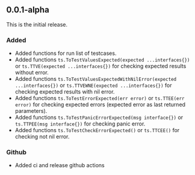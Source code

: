 ## 0.0.1-alpha

This is the initial release.

### Added

* Added functions for run list of testcases.
* Added functions ```ts.ToTestValuesExpected(expected ...interfaces{})``` or ```ts.TTVE(expected ...interfaces{})``` for checking expected results without error.
* Added functions ```ts.ToTestValuesExpectedWithNilError(expected ...interfaces{})```
  or ```ts.TTVEWNE(expected ...interfaces{})``` for checking expected results with nil error.
* Added functions ```ts.ToTestErrorExpected(err error)``` or ```ts.TTEE(err error)``` for checking expected errors (expected error as last returned parameters).
* Added functions ```ts.ToTestPanicErrorExpected(msg interface{})``` or ```ts.TTPEE(msg interface{})``` for checking panic error.
* Added functions ```ts.ToTestCheckErrorExpected()``` or ```ts.TTCEE()``` for checking not nil error.

### Github

* Added ci and release github actions
